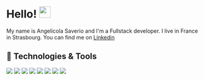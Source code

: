 # Hello! <img src="https://raw.githubusercontent.com/MartinHeinz/MartinHeinz/master/wave.gif" width="30px">

My name is Angelicola Saverio and I'm a Fullstack developer. I live in France in Strasbourg. You can find me on [Linkedin][3]

## 🔧 Technologies & Tools
![](https://img.shields.io/badge/Editor-Rider-informational?style=flat&logoColor=white&color=2bbc8a)
![](https://img.shields.io/badge/Code-CSharp-informational?style=flat&logo=C-sharp&logoColor=white&color=2bbc8a)
![](https://img.shields.io/badge/Code-.Net-informational?style=flat&logo=.net&logoColor=white&color=2bbc8a)
![](https://img.shields.io/badge/Code-Angular-informational)
![](https://img.shields.io/badge/Code-Typescript-informational%3Fstyle%3Dflat%26logo%3DTypescirpt%26logoColor%3Dwhite%26color%3D2bbc8a)
![](https://img.shields.io/badge/Shell-Bash-informational?style=flat&logo=gnu-bash&logoColor=white&color=2bbc8a)
![](https://img.shields.io/badge/Tools-PostgreSQL-informational?style=flat&logo=postgresql&logoColor=white&color=2bbc8a)
![](https://img.shields.io/badge/Tools-Docker-informational?style=flat&logo=docker&logoColor=white&color=2bbc8a)

<!-- links to social media icons -->

<!-- icons with padding -->

[1.1]: http://i.imgur.com/tXSoThF.png (twitter icon with padding)
[2.1]: http://i.imgur.com/0o48UoR.png (github icon with padding)

<!-- icons without padding -->

[1.2]: http://i.imgur.com/wWzX9uB.png (twitter icon without padding)
[2.2]: http://i.imgur.com/9I6NRUm.png (github icon without padding)
[3.2]: https://raw.githubusercontent.com/MartinHeinz/MartinHeinz/master/linkedin-3-16.png


<!-- links to your social media accounts -->

[2]: https://github.com/Saverio-Angelicola
[3]: https://www.linkedin.com/in/saverio-angelicola-2669871b3/


<!-- Resources -->
<!-- Icons: https://simpleicons.org/ -->
<!-- GitHub Stats: https://github.com/anuraghazra/github-readme-stats -->
<!-- Emojis: https://emojipedia.org/emoji/ -->
<!-- HTML Emojis: https://www.fileformat.info/index.htm -->
<!-- Shields: https://shields.io/ -->
<!-- Awesome GitHub Profile README: https://github.com/abhisheknaiidu/awesome-github-profile-readme -->
